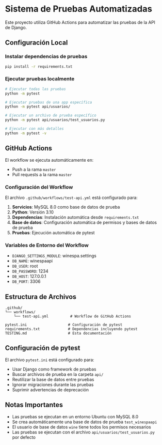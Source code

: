 # Sistema de Pruebas Automatizadas

Este proyecto utiliza GitHub Actions para automatizar las pruebas de la API de Django.

## Configuración Local

### Instalar dependencias de pruebas
```bash
pip install -r requirements.txt
```

### Ejecutar pruebas localmente
```bash
# Ejecutar todas las pruebas
python -m pytest

# Ejecutar pruebas de una app específica
python -m pytest api/usuarios/

# Ejecutar un archivo de prueba específico
python -m pytest api/usuarios/test_usuarios.py

# Ejecutar con más detalles
python -m pytest -v
```

## GitHub Actions

El workflow se ejecuta automáticamente en:
- Push a la rama `master`
- Pull requests a la rama `master`

### Configuración del Workflow

El archivo `.github/workflows/test-api.yml` está configurado para:

1. **Servicios**: MySQL 8.0 como base de datos de prueba
2. **Python**: Versión 3.10
3. **Dependencias**: Instalación automática desde `requirements.txt`
4. **Base de datos**: Configuración automática de permisos y bases de datos de prueba
5. **Pruebas**: Ejecución automática de pytest

### Variables de Entorno del Workflow

- `DJANGO_SETTINGS_MODULE`: winespa.settings
- `DB_NAME`: winespaapi
- `DB_USER`: root
- `DB_PASSWORD`: 1234
- `DB_HOST`: 127.0.0.1
- `DB_PORT`: 3306

## Estructura de Archivos

```
.github/
└── workflows/
    └── test-api.yml          # Workflow de GitHub Actions

pytest.ini                   # Configuración de pytest
requirements.txt             # Dependencias incluyendo pytest
TESTING.md                   # Esta documentación
```

## Configuración de pytest

El archivo `pytest.ini` está configurado para:
- Usar Django como framework de pruebas
- Buscar archivos de prueba en la carpeta `api/`
- Reutilizar la base de datos entre pruebas
- Ignorar migraciones durante las pruebas
- Suprimir advertencias de deprecación

## Notas Importantes

- Las pruebas se ejecutan en un entorno Ubuntu con MySQL 8.0
- Se crea automáticamente una base de datos de prueba `test_winespaapi`
- El usuario de base de datos `wine` tiene todos los permisos necesarios
- Las pruebas se ejecutan con el archivo `api/usuarios/test_usuarios.py` por defecto
